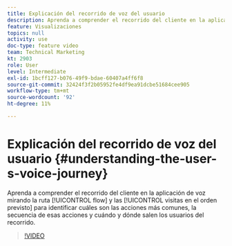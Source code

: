 ```yaml
---
title: Explicación del recorrido de voz del usuario
description: Aprenda a comprender el recorrido del cliente en la aplicación de voz mirando la ruta de flujo y las visitas en el orden previsto para identificar cuáles son las acciones más comunes, la secuencia de esas acciones y cuándo y dónde salen los usuarios del recorrido.
feature: Visualizaciones
topics: null
activity: use
doc-type: feature video
team: Technical Marketing
kt: 2903
role: User
level: Intermediate
exl-id: 1bcff127-b076-49f9-bdae-60407a4ff6f8
source-git-commit: 32424f3f2b05952fe4df9ea91dcbe51684cee905
workflow-type: tm+mt
source-wordcount: '92'
ht-degree: 11%

---
```


# Explicación del recorrido de voz del usuario {#understanding-the-user-s-voice-journey}

Aprenda a comprender el recorrido del cliente en la aplicación de voz mirando la ruta [!UICONTROL flow] y las [!UICONTROL visitas en el orden previsto] para identificar cuáles son las acciones más comunes, la secuencia de esas acciones y cuándo y dónde salen los usuarios del recorrido.

>[!VIDEO](https://video.tv.adobe.com/v/27226/?quality=12)
